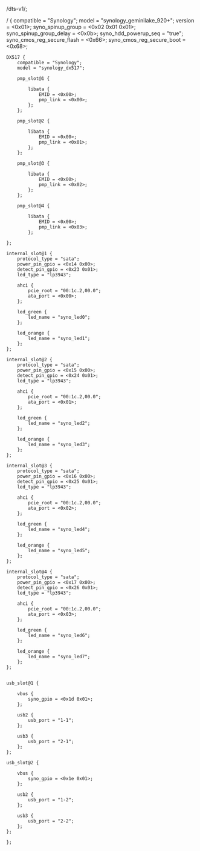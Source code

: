 /dts-v1/;

/ {
	compatible = "Synology";
	model = "synology_geminilake_920+";
	version = <0x01>;
	syno_spinup_group = <0x02 0x01 0x01>;
	syno_spinup_group_delay = <0x0b>;
	syno_hdd_powerup_seq = "true";
	syno_cmos_reg_secure_flash = <0x66>;
	syno_cmos_reg_secure_boot = <0x68>;

	DX517 {
		compatible = "Synology";
		model = "synology_dx517";

		pmp_slot@1 {

			libata {
				EMID = <0x00>;
				pmp_link = <0x00>;
			};
		};

		pmp_slot@2 {

			libata {
				EMID = <0x00>;
				pmp_link = <0x01>;
			};
		};

		pmp_slot@3 {

			libata {
				EMID = <0x00>;
				pmp_link = <0x02>;
			};
		};

		pmp_slot@4 {

			libata {
				EMID = <0x00>;
				pmp_link = <0x03>;
			};
	
	};

	internal_slot@1 {
		protocol_type = "sata";
		power_pin_gpio = <0x14 0x00>;
		detect_pin_gpio = <0x23 0x01>;
		led_type = "lp3943";

		ahci {
			pcie_root = "00:1c.2,00.0";
			ata_port = <0x00>;
		};

		led_green {
			led_name = "syno_led0";
		};

		led_orange {
			led_name = "syno_led1";
		};
	};

	internal_slot@2 {
		protocol_type = "sata";
		power_pin_gpio = <0x15 0x00>;
		detect_pin_gpio = <0x24 0x01>;
		led_type = "lp3943";

		ahci {
			pcie_root = "00:1c.2,00.0";
			ata_port = <0x01>;
		};

		led_green {
			led_name = "syno_led2";
		};

		led_orange {
			led_name = "syno_led3";
		};
	};

	internal_slot@3 {
		protocol_type = "sata";
		power_pin_gpio = <0x16 0x00>;
		detect_pin_gpio = <0x25 0x01>;
		led_type = "lp3943";

		ahci {
			pcie_root = "00:1c.2,00.0";
			ata_port = <0x02>;
		};

		led_green {
			led_name = "syno_led4";
		};

		led_orange {
			led_name = "syno_led5";
		};
	};

	internal_slot@4 {
		protocol_type = "sata";
		power_pin_gpio = <0x17 0x00>;
		detect_pin_gpio = <0x26 0x01>;
		led_type = "lp3943";

		ahci {
			pcie_root = "00:1c.2,00.0";
			ata_port = <0x03>;
		};

		led_green {
			led_name = "syno_led6";
		};

		led_orange {
			led_name = "syno_led7";
		};
	};

	
	usb_slot@1 {

		vbus {
			syno_gpio = <0x1d 0x01>;
		};

		usb2 {
			usb_port = "1-1";
		};

		usb3 {
			usb_port = "2-1";
		};
	};

	usb_slot@2 {

		vbus {
			syno_gpio = <0x1e 0x01>;
		};

		usb2 {
			usb_port = "1-2";
		};

		usb3 {
			usb_port = "2-2";
		};
	};

	};
```
